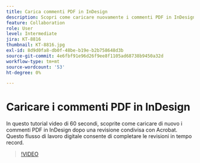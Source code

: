 ```yaml
---
title: Carica commenti PDF in InDesign
description: Scopri come caricare nuovamente i commenti PDF in InDesign dopo una revisione condivisa da Acrobat
feature: Collaboration
role: User
level: Intermediate
jira: KT-8816
thumbnail: KT-8816.jpg
exl-id: 8d9d0fa8-db0f-48be-b19e-b2b758648d3b
source-git-commit: 4e6fbf91e96d26f9ee8f1105ad68738b9450a32d
workflow-type: tm+mt
source-wordcount: '53'
ht-degree: 0%

---
```


# Caricare i commenti PDF in InDesign

In questo tutorial video di 60 secondi, scoprite come caricare di nuovo i commenti PDF in InDesign dopo una revisione condivisa con Acrobat. Questo flusso di lavoro digitale consente di completare le revisioni in tempo record.

>[!VIDEO](https://video.tv.adobe.com/v/3409453?quality=12&learn=on&hidetitle=true&captions=ita)

